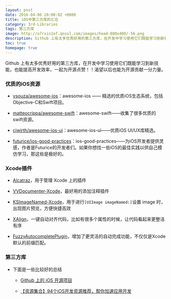 ```yaml
---
layout: post
date: 2016-04-06 20:08:02 +0800
title: iOS中第三方库的汇总
category: 3rd-Libraries
tags: 第三方库
image: http://o7rxin1of.qnssl.com/images/head-800x400/-56.png
description: Github 上有太多优秀好用的第三方库，在开发中学习使用它们既能学习到新技能，也能提高开发效率，一起为开源点赞！！渴望以后也能为开源贡献一分力量。 
toc: true
homepage: true
---
```



 Github 上有太多优秀好用的第三方库，在开发中学习使用它们既能学习到新技能，也能提高开发效率，一起为开源点赞！！渴望以后也能为开源贡献一分力量。
 
### 优质的iOS资源
 
* [vsouza/awesome-ios](https://github.com/vsouza/awesome-ios)：awesome-ios —— 精选的优质iOS生态系统，包括Objective-C和Swift项目。
 
 * [matteocrippa/awesome-swift](https://github.com/matteocrippa/awesome-swift)：awesome-swift——收集了很多优质的swift资源。
 
 * [cjwirth/awesome-ios-ui](https://github.com/cjwirth/awesome-ios-ui)：awesome-ios-ui——优质iOS UI/UX库精选。
 
 * [futurice/ios-good-practices](https://github.com/futurice/ios-good-practices)：ios-good-practices——为iOS开发者提供灵感，作者是Futurice的开发者们。如果你想找一些iOS的最佳实践以供自己模仿学习，那这些是极好的。
 
### Xcode插件
 
 * [Alcatraz](https://github.com/alcatraz/Alcatraz)，用于管理 Xcode 上的插件
 
 * [VVDocumenter-Xcode](https://github.com/onevcat/VVDocumenter-Xcode)，最好用的添加注释插件
 
 * [KSImageNamed-Xcode](https://github.com/ksuther/KSImageNamed-Xcode)，用于进行`[UIImage imageNamed:]`设置 image 时，出现图片预览，方便快捷高效
 
 * [XAlign](https://github.com/qfish/XAlign)，一键自动对齐代码，比如有很多个属性的时候，让代码看起来更整洁有序
 
 * [FuzzyAutocompletePlugin](https://github.com/FuzzyAutocomplete/FuzzyAutocompletePlugin)，增加了更灵活的自动完成功能，不仅仅是Xcode 默认的前缀匹配。
 
### 第三方库
 * 下面是一些比较好的总结
 
     * [Github 上的 iOS 开源项目](http://ios.jobbole.com/84684/)
     
     * [【资源集合】94个iOS开发资源推荐，帮你加速应用开发](http://mp.weixin.qq.com/s?__biz=MzA4MjI0NjczNQ==&mid=402397098&idx=1&sn=2dc7f592f55bb9af0392367d6e5a8e38&scene=0#wechat_redirect)